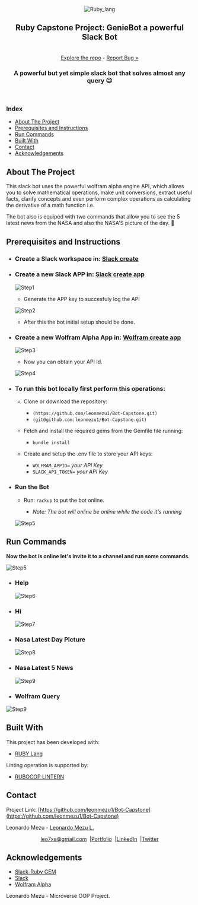 
<p align="center">
  <img src="img/Ruby_lang_small.png" alt="Ruby_lang">
  <br />
  <h2 align="center">Ruby Capstone Project: <strong></Ruby>GenieBot a powerful Slack Bot</strong></h2>
  <p align="center">
  <br />
    <a href="https://github.com/leonmezu1/Bot-Capstone/tree/Feature-1----Bot-setup"> Explore the repo</a> - <a href="https://github.com/leonmezu1/Bot-Capstone/issues">Report Bug »</a>
  <br />
  </p>
</p>

<p align="center"><h3 align="center">A powerful but yet simple slack bot that solves almost any query 😉</h3>
<br />
</p>

<p align="center"><h3><strong>Index</strong></h3>
</p>

<!-- INDEX -->

- [About The Project](#about-the-project)
- [Prerequisites and Instructions](#prerequisites-and-instructions)
- [Run Commands](#run-commands)
- [Built With](#built-with)
- [Contact](#contact)
- [Acknowledgements](#acknowledgements)

<!-- ABOUT THE PROJECT -->

## About The Project

This slack bot uses the powerful wolfram alpha engine API, which allows you to solve mathematical operations, make unit conversions, extract useful facts, clarify concepts and even perform complex operations as calculating the derivative of a math function i.e.

The bot also is equiped with two commands that allow you to see the 5 latest news from the NASA and also the NASA'S picture of the day. 🌌

## Prerequisites and Instructions

- ### Create a Slack workspace in: [Slack create](https://slack.com/create#email)

- ### Create a new Slack APP in: [Slack create app](https://api.slack.com/apps?new_app=1)

   ![Step1](img/Create1.png)

  - Generate the APP key to succesfuly log the API

  ![Step2](img/Create2.png)

  - After this the bot initial setup should be done.

- ### Create a new Wolfram Alpha App in: [Wolfram create app](http://developer.wolframalpha.com/portal/myapps/index.html)

   ![Step3](img/Create3.png)

  - Now you can obtain your API Id.

  ![Step4](img/Create4.png)

- ### **To run this bot locally first perform this operations:**

  - Clone or download the repository:
    * ```(https://github.com/leonmezu1/Bot-Capstone.git)```
    * ```(git@github.com:leonmezu1/Bot-Capstone.git)```

  - Fetch and install the required gems from the Gemfile file running:

    * ```bundle install```
  - Create and setup the .env file to store your API keys:
    * ```WOLFRAM_APPID=``` *your API Key*
    * ```SLACK_API_TOKEN=``` *your API Key*

- ### Run the Bot

  - Run: ```rackup``` to put the bot online.

    * *Note: The bot will online be online while the code it's running*

   ![Step5](img/rackup.gif)

## Run Commands

**Now the bot is online let's invite it to a channel and run some commands.**

  ![Step5](img/invite.gif)

- ### Help

  ![Step6](img/help.gif)

- ### Hi

  ![Step7](img/hi.gif)

- ### Nasa Latest Day Picture

  ![Step8](img/nasa_img.gif)

- ### Nasa Latest 5 News

  ![Step9](img/nasa_news.gif)

- ### Wolfram Query

![Step9](img/wolfram.gif)

## Built With

This project has been developed with:

- [RUBY Lang](https://www.ruby-lang.org/es/)

Linting operation is supported by:

- [RUBOCOP LINTERN](https://github.com/microverseinc/linters-config/tree/master/ruby)

<!-- CONTACT -->

## Contact

<p align="center">

Project Link: [https://github.com/leonmezu1/Bot-Capstone](https://github.com/leonmezu1/Bot-Capstone)

<p align="center">

Leonardo Mezu - [Leonardo Mezu L.](https://github.com/leonmezu1)

</p>
<p align="center" style="display: flex; justify-content: center; align-items: center;">
    <a target="_blank" href="https://mail.google.com/mail/?view=cm&fs=1&tf=1&to=leo7xs@gmail.com">
      leo7xs@gmail.com
    </a> &nbsp; |
    <a target="_blank" href="https://github.com/leonmezu1?tab=repositories">
      Portfolio
    </a> &nbsp; |
    <a target="_blank" href="https://www.linkedin.com/in/leonardomezlob/">
      LinkedIn
    </a> &nbsp; |
    <a target="_blank" href="https://twitter.com/https://twitter.com/leonmezu">
      Twitter
    </a>
</p>
<!-- ACKNOWLEDGEMENTS -->

## Acknowledgements

- [Slack-Ruby GEM](https://github.com/slack-ruby/slack-ruby-bot)
- [Slack](https://slack.com/intl/en-co/)
- [Wolfram Alpha](https://www.wolframalpha.com/)

Leonardo Mezu - Microverse OOP Project.
